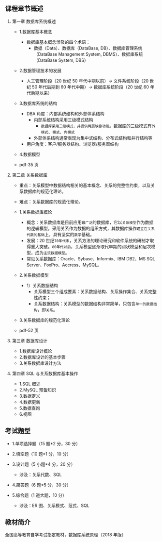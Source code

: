 ## 课程章节概述

1. 第一章 数据库系统概述

   - 1.数据库基本概念

     - 数据库基本概念涉及的四个术语：
       - 数据（Data）、数据库（DataBase, DB）、数据库管理系统（DataBase Management System, DBMS）、数据库系统（DataBase System, DBS）

   - 2.数据管理技术的发展

     - 人工管理阶段（20 世纪 50 年代中期以前）-> 文件系统阶段（20 世纪 50 年代后期到 60 年代中期）-> 数据库系统阶段（20 世纪 60 年代后期以来）

   - 3.数据库系统的结构

     - DBA 角度：内部系统结构和外部体系结构
       - 内部系统结构采用三级模式结构
         - `数据库采用三级模式，并提供两层映像功能`。数据库的三级模式有`外模式`、`模式`、`内模式`
       - 外部体系结构通常表现为集中式结构、分布式结构和并行结构等
     - 用户角度：客户/服务器结构、浏览器/服务器结构

   - 4.数据模型
   - pdf-35 页

2. 第二章 关系数据库

   - 重点：关系模型中数据结构相关的基本概念、关系的完整性约束，以及关系数据库的规范化理论。
   - 难点：关系数据库的规范化理论。

   - 1.关系数据库概论

     - 概念：关系数据库是目前应用`最广泛`的数据库，它以`关系模型`作为数据的逻辑模型，采用关系作为数据的组织方式，其数据库操作`建立在关系代数的基础`上，具有坚实的`数学`基础。
     - 发展：20 世纪`70年代末`，关系方法的理论研究和软件系统的研制才取得重大突破。`80年代以后`，关系模型逐渐取代早期的网状模型和层次模型，成为`主流数据模型`。
     - 常见关系数据库：Oracle、Sybase、Informix、IBM DB2、MS SQL Server、FoxPro、Accress、MySQL。

   - 2.关系数据模型

     - 1）关系数据结构
       - 关系模型三个组成要素：关系数据结构、关系操作集合、关系完整性约束；
       - 关系数据结构：关系模型的数据结构非常简单，只包含`单一的数据结构`，即`关系`。

   - 3.关系数据库的规范化理论
   - pdf-52 页

3. 第三章 数据库设计

   - 1.数据库设计概论
   - 2.数据库设计的基本步骤
   - 3.关系数据库设计方法

4. 第四章 SQL 与关系数据库基本操作
   - 1.SQL 概述
   - 2.MySQL 预备知识
   - 3.数据定义
   - 4.数据更新
   - 5.数据查询
   - 6.视图

## 考试题型

- 1.单项选择题（15 题\*2 分，30 分）
- 2.填空题（10 题\*1 分，10 分）
- 3.设计题（5 小题\*4 分，20 分）

  - 涉及：关系代数、SQL

- 4.简答题（6 题\*5 分，30 分）
- 5.综合题（1 道大题，10 分）
  - 涉及：ER 图、关系模式、范式、SQL

## 教材简介

全国高等教育自学考试指定教材，数据库系统原理（2018 年版）
